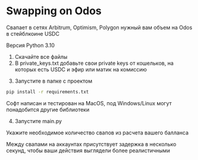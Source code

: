 # Swapping on Odos
Свапает в сетях Arbitrum, Optimism, Polygon нужный вам объем на Odos в стейблкоине USDC

Версия Python 3.10

  1. Скачайте все файлы
  2. В private_keys.txt добавьте свои private keys от кошельков, на которых есть USDC и эфир или матик на комиссию
  3) Запустите в папке с проектом 
```sh 
pip install -r requirements.txt 
```
Софт написан и тестирован на MacOS, под Windows/Linux могут понадобится другие библиотеки

  4. Запустите main.py
  
Укажите необходимое количество свапов из расчета вашего балланса

Между свапами на аккаунтах присутствует задержка в несколько секунд, чтобы ваши действия выглядели более реалистичными
